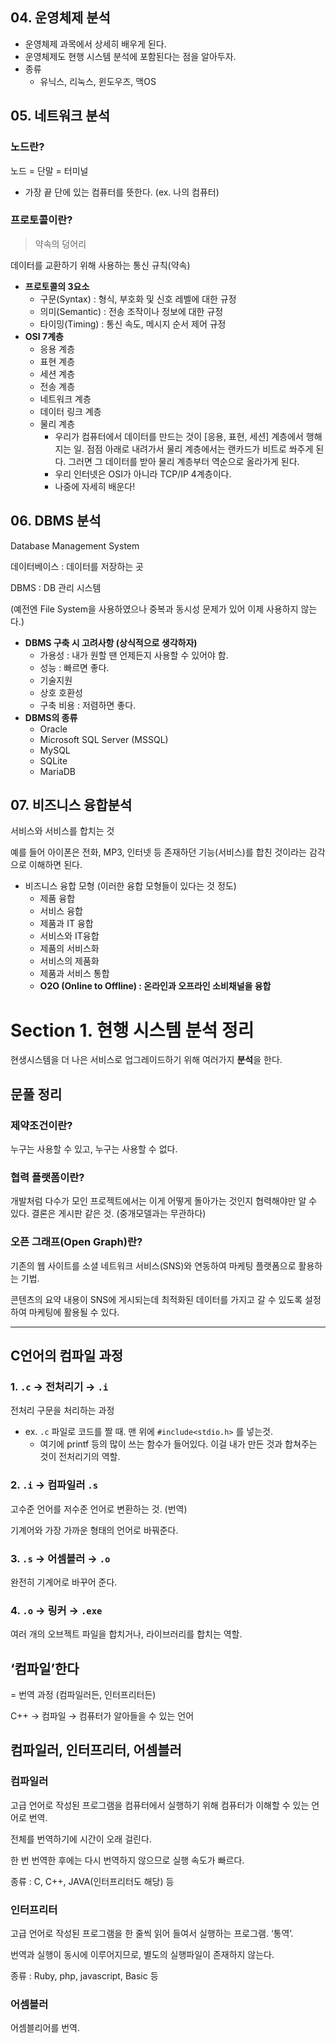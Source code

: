 ## 04. 운영체제 분석

- 운영체제 과목에서 상세히 배우게 된다.
- 운영체제도 현행 시스템 분석에 포함된다는 점을 알아두자.
- 종류
  - 유닉스, 리눅스, 윈도우즈, 맥OS

## 05. 네트워크 분석

### 노드란?

노드 = 단말 = 터미널

- 가장 끝 단에 있는 컴퓨터를 뜻한다. (ex. 나의 컴퓨터)

### 프로토콜이란?

> 약속의 덩어리

데이터를 교환하기 위해 사용하는 통신 규칙(약속)

- **프로토콜의 3요소**
  - 구문(Syntax) : 형식, 부호화 및 신호 레벨에 대한 규정
  - 의미(Semantic) : 전송 조작이나 정보에 대한 규정
  - 타이밍(Timing) : 통신 속도, 메시지 순서 제어 규정
- **OSI 7계층**
  - 응용 계층
  - 표현 계층
  - 세션 계층
  - 전송 계층
  - 네트워크 계층
  - 데이터 링크 계층
  - 물리 계층
    - 우리가 컴퓨터에서 데이터를 만드는 것이 [응용, 표현, 세션] 계층에서 행해지는 일. 점점 아래로 내려가서 물리 계층에서는 랜카드가 비트로 쏴주게 된다. 그러면 그 데이터를 받아 물리 계층부터 역순으로 올라가게 된다.
    - 우리 인터넷은 OSI가 아니라 TCP/IP 4계층이다.
    - 나중에 자세히 배운다!

## 06. DBMS 분석

Database Management System

데이터베이스 : 데이터를 저장하는 곳

DBMS : DB 관리 시스템

(예전엔 File System을 사용하였으나 중복과 동시성 문제가 있어 이제 사용하지 않는다.)

- **DBMS 구축 시 고려사항 (상식적으로 생각하자)**
  - 가용성 : 내가 원할 땐 언제든지 사용할 수 있어야 함.
  - 성능 : 빠르면 좋다.
  - 기술지원
  - 상호 호환성
  - 구축 비용 : 저렴하면 좋다.
- **DBMS의 종류**
  - Oracle
  - Microsoft SQL Server (MSSQL)
  - MySQL
  - SQLite
  - MariaDB

## 07. 비즈니스 융합분석

서비스와 서비스를 합치는 것

예를 들어 아이폰은 전화, MP3, 인터넷 등 존재하던 기능(서비스)를 합친 것이라는 감각으로 이해하면 된다.

- 비즈니스 융합 모형 (이러한 융합 모형들이 있다는 것 정도)
  - 제품 융합
  - 서비스 융합
  - 제품과 IT 융합
  - 서비스와 IT융합
  - 제품의 서비스화
  - 서비스의 제품화
  - 제품과 서비스 통합
  - **O2O (Online to Offline) : 온라인과 오프라인 소비채널을 융합**

# Section 1. 현행 시스템 분석 정리

현생시스템을 더 나은 서비스로 업그레이드하기 위해 여러가지 **분석**을 한다.

## 문풀 정리

### 제약조건이란?

누구는 사용할 수 있고, 누구는 사용할 수 없다.

### 협력 플랫폼이란?

개발처럼 다수가 모인 프로젝트에서는 이게 어떻게 돌아가는 것인지 협력해야만 알 수 있다. 결론은 게시판 같은 것. (중개모델과는 무관하다)

### 오픈 그래프(Open Graph)란?

기존의 웹 사이트를 소셜 네트워크 서비스(SNS)와 연동하여 마케팅 플랫폼으로 활용하는 기법.

콘텐츠의 요약 내용이 SNS에 게시되는데 최적화된 데이터를 가지고 갈 수 있도록 설정하여 마케팅에 활용될 수 있다.

---

## C언어의 컴파일 과정

### 1. `.c` → 전처리기 → `.i`

전처리 구문을 처리하는 과정

- ex. `.c` 파일로 코드를 짤 때. 맨 위에 `#include<stdio.h>` 를 넣는것.
  - 여기에 printf 등의 많이 쓰는 함수가 들어있다. 이걸 내가 만든 것과 합쳐주는 것이 전처리기의 역할.

### 2. `.i` → 컴파일러 `.s`

고수준 언어를 저수준 언어로 변환하는 것. (번역)

기계어와 가장 가까운 형태의 언어로 바꿔준다.

### 3. `.s` → 어셈블러 → `.o`

완전히 기계어로 바꾸어 준다.

### 4. `.o` → 링커 → `.exe`

여러 개의 오브젝트 파일을 합치거나, 라이브러리를 합치는 역할.

## ‘컴파일’한다

= 번역 과정 (컴파일러든, 인터프리터든)

C++ → 컴파일 → 컴퓨터가 알아들을 수 있는 언어

## 컴파일러, 인터프리터, 어셈블러

### 컴파일러

고급 언어로 작성된 프로그램을 컴퓨터에서 실행하기 위해 컴퓨터가 이해할 수 있는 언어로 번역.

전체를 번역하기에 시간이 오래 걸린다.

한 번 번역한 후에는 다시 번역하지 않으므로 실행 속도가 빠르다.

종류 : C, C++, JAVA(인터프리터도 해당) 등

### 인터프리터

고급 언어로 작성된 프로그램을 한 줄씩 읽어 들여서 실행하는 프로그램. ‘통역’.

번역과 실행이 동시에 이루어지므로, 별도의 실행파일이 존재하지 않는다.

종류 : Ruby, php, javascript, Basic 등

### 어셈블러

어셈블리어를 번역.
